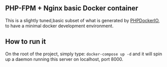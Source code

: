 PHP-FPM + Nginx basic Docker container
--------------------------------------

This is a slightly tuned,basic subset 
of what is generated by [PHPDockerIO](https://phpdocker.io), to have a minimal docker development environment.

## How to run it
On the root of the project, simply type:
`docker-compose up -d` and it will spin up a daemon running this server on localhost, port 8000.
